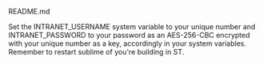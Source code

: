 README.md

Set the INTRANET_USERNAME system variable to your unique number and INTRANET_PASSWORD to your password as an AES-256-CBC encrypted with your unique number as a key, accordingly in your system variables. Remember to restart sublime of you're building in ST.